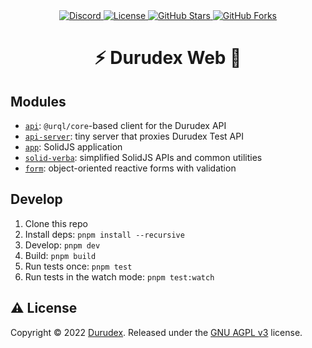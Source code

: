 <div align="center">
    <a href="https://discord.gg/4qcXbeVehZ">
        <img alt="Discord" src="https://img.shields.io/discord/882288646517035028?label=%F0%9F%92%AC%20discord">
    </a>
    <a href="https://github.com/durudex/durudex-web/blob/main/COPYING">
        <img alt="License" src="https://img.shields.io/github/license/durudex/durudex-web?label=%F0%9F%93%95%20license">
    </a>
    <a href="https://github.com/durudex/durudex-web/stargazers">
        <img alt="GitHub Stars" src="https://img.shields.io/github/stars/durudex/durudex-web?label=%E2%AD%90%20stars&logo=sdf">
    </a>
    <a href="https://github.com/durudex/durudex-web/network">
        <img alt="GitHub Forks" src="https://img.shields.io/github/forks/durudex/durudex-web?label=%F0%9F%93%81%20forks">
    </a>
</div>

<h1 align="center">⚡️ Durudex Web 🚀</h1>

## Modules

- [`api`](packages/api): `@urql/core`-based client for the Durudex API
- [`api-server`](packages/api-server): tiny server that proxies Durudex Test API
- [`app`](packages/app): SolidJS application
- [`solid-verba`](packages/solid-verba): simplified SolidJS APIs and common utilities
- [`form`](packages/form): object-oriented reactive forms with validation

## Develop

1. Clone this repo
2. Install deps: `pnpm install --recursive`
3. Develop: `pnpm dev`
4. Build: `pnpm build`
5. Run tests once: `pnpm test`
6. Run tests in the watch mode: `pnpm test:watch`

## ⚠️ License

Copyright © 2022 [Durudex](https://github.com/durudex). Released under the [GNU AGPL v3](https://www.gnu.org/licenses/agpl-3.0.html) license.
